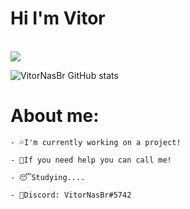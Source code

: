 # Hi I'm Vitor
<br/>

<div float="left">
<img src="https://discord.c99.nl/widget/theme-3/396468587398823938.png"> 
</div>

![VitorNasBr GitHub stats](https://github-readme-stats.vercel.app/api?username=VitorNasBr&show_icons=true&theme=dark) 





# About me:

```
- 💦I'm currently working on a project!
 
- 👊If you need help you can call me!
 
- 😴Studying....

- 🧾Discord: VitorNasBr#5742
```
<br/>





<!-- ![Top Langs](https://github-readme-stats.vercel.app/api/top-langs/?username=VitorNasBr&langs_count=8&theme=dark) -->

